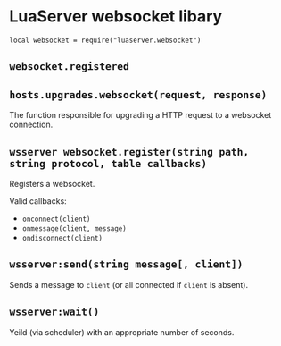 # LuaServer websocket libary

`local websocket = require("luaserver.websocket")`

## `websocket.registered`

## `hosts.upgrades.websocket(request, response)`

The function responsible for upgrading a HTTP request to a websocket connection.

## `wsserver websocket.register(string path, string protocol, table callbacks)`

Registers a websocket.

Valid callbacks:

- `onconnect(client)`
- `onmessage(client, message)`
- `ondisconnect(client)`

## `wsserver:send(string message[, client])`

Sends a message to `client` (or all connected if `client` is absent).

## `wsserver:wait()`

Yeild (via scheduler) with an appropriate number of seconds.


